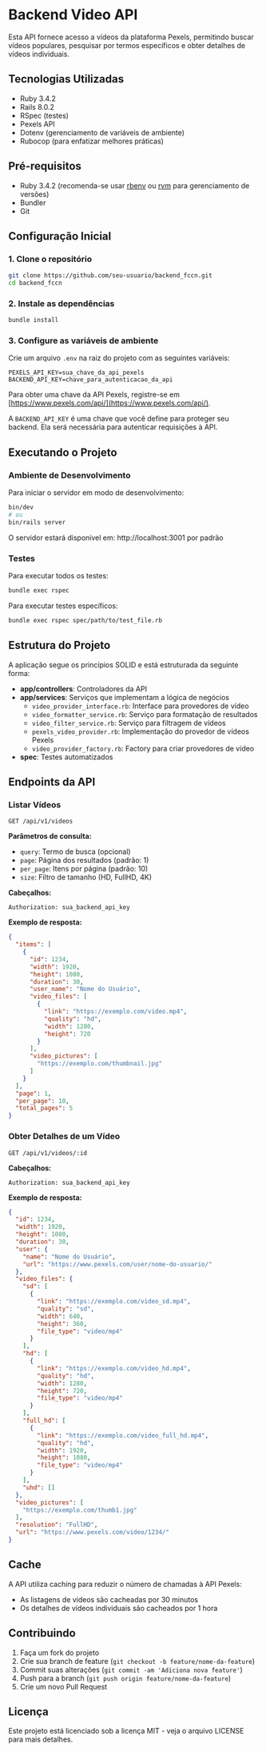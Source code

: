 # Backend Video API

Esta API fornece acesso a vídeos da plataforma Pexels, permitindo buscar vídeos populares, pesquisar por termos específicos e obter detalhes de vídeos individuais.

## Tecnologias Utilizadas

- Ruby 3.4.2
- Rails 8.0.2
- RSpec (testes)
- Pexels API
- Dotenv (gerenciamento de variáveis de ambiente)
- Rubocop (para enfatizar melhores práticas)

## Pré-requisitos

- Ruby 3.4.2 (recomenda-se usar [rbenv](https://github.com/rbenv/rbenv) ou [rvm](https://rvm.io/) para gerenciamento de versões)
- Bundler
- Git

## Configuração Inicial

### 1. Clone o repositório

```bash
git clone https://github.com/seu-usuario/backend_fccn.git
cd backend_fccn
```

### 2. Instale as dependências

```bash
bundle install
```

### 3. Configure as variáveis de ambiente

Crie um arquivo `.env` na raiz do projeto com as seguintes variáveis:

```
PEXELS_API_KEY=sua_chave_da_api_pexels
BACKEND_API_KEY=chave_para_autenticacao_da_api
```

Para obter uma chave da API Pexels, registre-se em [https://www.pexels.com/api/](https://www.pexels.com/api/).

A `BACKEND_API_KEY` é uma chave que você define para proteger seu backend. Ela será necessária para autenticar requisições à API.


## Executando o Projeto

### Ambiente de Desenvolvimento

Para iniciar o servidor em modo de desenvolvimento:

```bash
bin/dev
# ou
bin/rails server
```

O servidor estará disponível em: http://localhost:3001 por padrão

### Testes

Para executar todos os testes:

```bash
bundle exec rspec
```

Para executar testes específicos:

```bash
bundle exec rspec spec/path/to/test_file.rb
```

## Estrutura do Projeto

A aplicação segue os princípios SOLID e está estruturada da seguinte forma:

- **app/controllers**: Controladores da API
- **app/services**: Serviços que implementam a lógica de negócios
  - `video_provider_interface.rb`: Interface para provedores de vídeo
  - `video_formatter_service.rb`: Serviço para formatação de resultados
  - `video_filter_service.rb`: Serviço para filtragem de vídeos
  - `pexels_video_provider.rb`: Implementação do provedor de vídeos Pexels
  - `video_provider_factory.rb`: Factory para criar provedores de vídeo
- **spec**: Testes automatizados

## Endpoints da API

### Listar Vídeos

```
GET /api/v1/videos
```

**Parâmetros de consulta:**
- `query`: Termo de busca (opcional)
- `page`: Página dos resultados (padrão: 1)
- `per_page`: Itens por página (padrão: 10)
- `size`: Filtro de tamanho (HD, FullHD, 4K)

**Cabeçalhos:**
```
Authorization: sua_backend_api_key
```

**Exemplo de resposta:**
```json
{
  "items": [
    {
      "id": 1234,
      "width": 1920,
      "height": 1080,
      "duration": 30,
      "user_name": "Nome do Usuário",
      "video_files": [
        {
          "link": "https://exemplo.com/video.mp4",
          "quality": "hd",
          "width": 1280,
          "height": 720
        }
      ],
      "video_pictures": [
        "https://exemplo.com/thumbnail.jpg"
      ]
    }
  ],
  "page": 1,
  "per_page": 10,
  "total_pages": 5
}
```

### Obter Detalhes de um Vídeo

```
GET /api/v1/videos/:id
```

**Cabeçalhos:**
```
Authorization: sua_backend_api_key
```

**Exemplo de resposta:**
```json
{
  "id": 1234,
  "width": 1920,
  "height": 1080,
  "duration": 30,
  "user": {
    "name": "Nome do Usuário",
    "url": "https://www.pexels.com/user/nome-do-usuario/"
  },
  "video_files": {
    "sd": [
      {
        "link": "https://exemplo.com/video_sd.mp4",
        "quality": "sd",
        "width": 640,
        "height": 360,
        "file_type": "video/mp4"
      }
    ],
    "hd": [
      {
        "link": "https://exemplo.com/video_hd.mp4",
        "quality": "hd",
        "width": 1280,
        "height": 720,
        "file_type": "video/mp4"
      }
    ],
    "full_hd": [
      {
        "link": "https://exemplo.com/video_full_hd.mp4",
        "quality": "hd",
        "width": 1920,
        "height": 1080,
        "file_type": "video/mp4"
      }
    ],
    "uhd": []
  },
  "video_pictures": [
    "https://exemplo.com/thumb1.jpg"
  ],
  "resolution": "FullHD",
  "url": "https://www.pexels.com/video/1234/"
}
```

## Cache

A API utiliza caching para reduzir o número de chamadas à API Pexels:

- As listagens de vídeos são cacheadas por 30 minutos
- Os detalhes de vídeos individuais são cacheados por 1 hora

## Contribuindo

1. Faça um fork do projeto
2. Crie sua branch de feature (`git checkout -b feature/nome-da-feature`)
3. Commit suas alterações (`git commit -am 'Adiciona nova feature'`)
4. Push para a branch (`git push origin feature/nome-da-feature`)
5. Crie um novo Pull Request

## Licença

Este projeto está licenciado sob a licença MIT - veja o arquivo LICENSE para mais detalhes.
